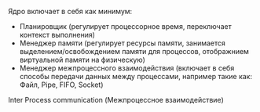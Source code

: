 Ядро включает в себя как минимум:
* Планировщик (регулирует процессорное время, переключает контекст выполнения)
* Менеджер памяти (регулирует ресурсы памяти, занимается выделением/освобождением памяти для процессов, отображнием виртуальной памяти на физическую)
* Менеджер межпроцессного взаимодействия (включает в себя способы передачи данных между процессами, например такие как: Файл, Pipe, FIFO, Socket)

Inter Process communication (Межпроцессное взаимодействие)
